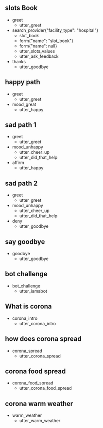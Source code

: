 ## slots Book
* greet
  - utter_greet
* search_provider{"facility_type": "hospital"}
  - slot_book  
  - form{"name": "slot_book"}
  - form{"name": null}
  - utter_slots_values
  - utter_ask_feedback
* thanks
  - utter_goodbye







## happy path
* greet
  - utter_greet
* mood_great
  - utter_happy

## sad path 1
* greet
  - utter_greet
* mood_unhappy
  - utter_cheer_up
  - utter_did_that_help
* affirm
  - utter_happy

  
## sad path 2
* greet
  - utter_greet
* mood_unhappy
  - utter_cheer_up
  - utter_did_that_help
* deny
  - utter_goodbye

## say goodbye
* goodbye
  - utter_goodbye

## bot challenge
* bot_challenge
  - utter_iamabot

  
  
  
## What is corona
* corona_intro
  - utter_corona_intro

## how does corona spread
* corona_spread
  - utter_corona_spread
 
## corona food spread
* corona_food_spread
  - utter_corona_food_spread
  
## corona warm weather
* warm_weather
  - utter_warm_weather

  
 
  
  
  
  
  
  
  
  
